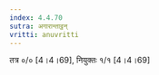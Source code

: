 ```yaml
---
index: 4.4.70
sutra: अगारान्ताट्ठन्
vritti: anuvritti
---
```


तत्र ०/० [4।4।69], नियुक्तः  १/१ [4।4।69]